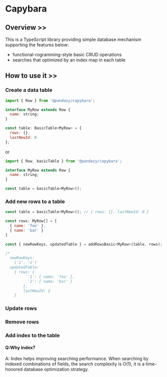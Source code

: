 # Capybara

## Overview >>

This is a TypeScript library providing simple database mechanism supporting the features below:

- functional-rogramming-style basic CRUD operations
- searches that optimized by an index map in each table

## How to use it >>
### Create a data table
```javascript
import { Row } from '@pandazy/capybara';

interface MyRow extends Row {
  name: string;
}

const table: BasicTable<MyRow> = {
  rows: {},
  lastNewId: 0
};
```

or

```javascript
import { Row, basicTable } from '@pandazy/capybara';

interface MyRow extends Row {
  name: string;
}

const table = basicTable<MyRow>();
```

### Add new rows to a table
```javascript
const table = basicTable<MyRow>(); // { rows: {}, lastNewId: 0 }

const rows: MyRow[] = [
  { name: 'foo' },
  { name: 'bar' }
]

const { newRowKeys, updatedTable } = addRowsBasic<MyRow>(table, rows);

/*
  newRowKeys:
    ['1', '2']
  updatedTable:
    { rows: {
          '1': { name: 'foo' },
          '2': { name: 'bar' }
        },
        lastNewId: 2
    }
```

### Update rows
### Remove rows

### Add index to the table
#### Q:Why index?
A: Index helps improving searching performance. When searching by indexed combinations of fields, the search complexity is O(1), it is a time-honored database optimization strategy.
